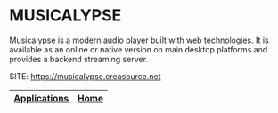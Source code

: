 # MUSICALYPSE

 Musicalypse is a modern audio player built with web technologies. It is available as an online or native version on main desktop platforms and provides a backend streaming server.
 
 SITE: https://musicalypse.creasource.net

 | [Applications](https://portable-linux-apps.github.io/apps.html) | [Home](https://portable-linux-apps.github.io)
 | --- | --- |
